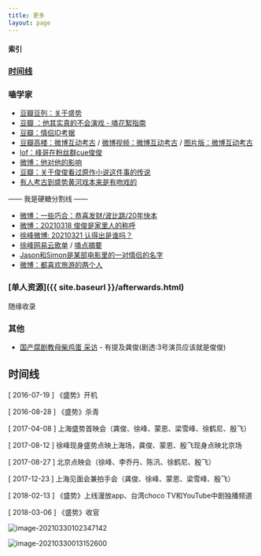 ```yaml
---
title: 更多
layout: page
---
```


#### 索引

### [时间线](#时间线-1)
### 嗑学家
* [豆瓣豆列：关于盛势](https://www.douban.com/doulist/136966703/)
* [豆瓣 ：他其实真的不会演戏 - 嗑花絮指南](https://www.douban.com/group/topic/213663222/)
* [豆瓣：情侣ID考据](https://www.douban.com/group/topic/214848281/)
* [豆瓣高楼：微博互动考古](https://www.douban.com/group/topic/214578477/) / [微博视频：微博互动考古](https://m.weibo.cn/6292672949/4612959936972677) / [图片版：微博互动考古](https://weibo.com/2953812662/K5L8j9yo5)
* [lof：峰哥在粉丝群cue俊俊 ](https://hudanni1221.lofter.com/post/1f6470a7_1cbb707b6)
* [微博：他对他的影响](https://m.weibo.cn/6292672949/4613290137229798)
* [豆瓣：关于俊俊看过原作小说这件事的传说](https://www.douban.com/group/topic/214354591/)
* [有人考古到盛势黄河戏本来是有吻戏的](https://weibo.com/6495700212/K9xWIoiQ8)


<div class="text-hidden">—— 我是硬糖分割线 ——</div> 

* [微博：一些巧合：恭喜发财/波比跳/20年快本](https://weibo.com/1918328497/K8UW2Cib7)
* [微博：20210318 俊俊是家里人的称呼](https://weibo.com/6495677827/K6MKPjRhB)
* [徐峰微博: 20210321 认得出是谁吗？](https://weibo.com/1802675712/K7euYxDnJ)
* [徐峰网易云歌单](https://music.163.com/#/user/home?id=103738567) / [嗑点摘要](https://weibo.com/2734290312/K9wcP6Np8)
* [Jason和Simon是某部电影里的一对情侣的名字](https://baike.baidu.com/item/%E5%91%A8%E6%9C%AB3%E5%A4%A9)
* [微博：都喜欢旅游的两个人](https://weibo.com/6041248787/K9fuixqdS)

### [单人资源]({{ site.baseurl }}/afterwards.html) 
<span class="test-hidden">随缘收录</span>

### 其他
* [国产腐剧教母柴鸡蛋 采访](https://www.bilibili.com/video/BV1hK411w7as) - 有提及龚俊(剧透:3号演员应该就是俊俊)

<div class="line"></div>

## 时间线

[ 2016-07-19 ] 《盛势》开机

[ 2016-08-28 ] 《盛势》杀青

[ 2017-04-08 ]  上海盛势首映会（龚俊、徐峰、蒙恩、梁雪峰、徐鹤尼、殷飞）

[ 2017-08-12 ]  徐峰现身盛势点映上海场，龚俊、蒙恩、殷飞现身点映北京场

[ 2017-08-27 ]  北京点映会（徐峰、李乔丹、陈汛、徐鹤尼、殷飞）

[ 2017-12-23 ]  上海见面会兼拍手会（龚俊、徐峰、蒙恩、梁雪峰、殷飞）

[ 2018-02-13 ] 《盛势》上线漫放app、台湾choco TV和YouTube中剧独播频道

[ 2018-03-06 ] 《盛势》收官

![image-20210330102347142](https://tva1.sinaimg.cn/large/008eGmZEly1gp2fyn40u0j30ti0cetg3.jpg)

<img src="https://tva1.sinaimg.cn/large/008eGmZEly1gp20kpeu65j30wk0bgtbh.jpg" alt="image-20210330013152600" />